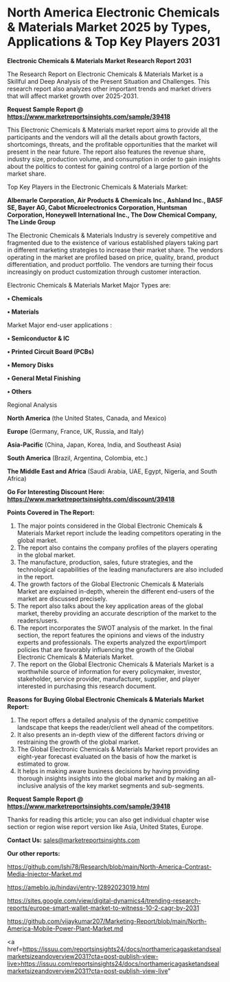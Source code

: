 # North America Electronic Chemicals & Materials Market 2025 by Types, Applications & Top Key Players 2031

<strong>Electronic Chemicals & Materials Market Research Report 2031</strong>

The Research Report on Electronic Chemicals & Materials Market is a Skillful and Deep Analysis of the Present Situation and Challenges. This research report also analyzes other important trends and market drivers that will affect market growth over 2025-2031.

<strong>Request Sample Report @ <a href=https://www.marketreportsinsights.com/sample/39418>https://www.marketreportsinsights.com/sample/39418</a></strong>

This Electronic Chemicals & Materials market report aims to provide all the participants and the vendors will all the details about growth factors, shortcomings, threats, and the profitable opportunities that the market will present in the near future. The report also features the revenue share, industry size, production volume, and consumption in order to gain insights about the politics to contest for gaining control of a large portion of the market share.

Top Key Players in the Electronic Chemicals & Materials Market:

<strong>Albemarle Corporation, Air Products & Chemicals Inc., Ashland Inc., BASF SE, Bayer AG, Cabot Microelectronics Corporation, Huntsman Corporation, Honeywell International Inc., The Dow Chemical Company, The Linde Group</strong>

The Electronic Chemicals & Materials Industry is severely competitive and fragmented due to the existence of various established players taking part in different marketing strategies to increase their market share. The vendors operating in the market are profiled based on price, quality, brand, product differentiation, and product portfolio. The vendors are turning their focus increasingly on product customization through customer interaction.

Electronic Chemicals & Materials Market Major Types are:

<strong>•  Chemicals

•  Materials</strong>

Market Major end-user applications :

<strong>•  Semiconductor & IC

•  Printed Circuit Board (PCBs)

•  Memory Disks

•  General Metal Finishing

•  Others</strong>

Regional Analysis

</u><strong><b>North America</b></strong> (the United States, Canada, and Mexico)

<strong><b>Europe </b></strong>(Germany, France, UK, Russia, and Italy)

<strong><b>Asia-Pacific</b></strong> (China, Japan, Korea, India, and Southeast Asia)

<strong><b>South America</b></strong> (Brazil, Argentina, Colombia, etc.)

<strong><b>The Middle East and Africa</b></strong> (Saudi Arabia, UAE, Egypt, Nigeria, and South Africa)

<strong>Go For Interesting Discount Here: <a href=https://www.marketreportsinsights.com/discount/39418>https://www.marketreportsinsights.com/discount/39418</a></strong>

<strong>Points Covered in The Report:</strong>
<ol>
  <li>The major points considered in the Global Electronic Chemicals & Materials Market report include the leading competitors operating in the global market.</li>
  <li>The report also contains the company profiles of the players operating in the global market.</li>
  <li>The manufacture, production, sales, future strategies, and the technological capabilities of the leading manufacturers are also included in the report.</li>
  <li>The growth factors of the Global Electronic Chemicals & Materials Market are explained in-depth, wherein the different end-users of the market are discussed precisely.</li>
  <li>The report also talks about the key application areas of the global market, thereby providing an accurate description of the market to the readers/users.</li>
  <li>The report incorporates the SWOT analysis of the market. In the final section, the report features the opinions and views of the industry experts and professionals. The experts analyzed the export/import policies that are favorably influencing the growth of the Global Electronic Chemicals & Materials Market.</li>
  <li>The report on the Global Electronic Chemicals & Materials Market is a worthwhile source of information for every policymaker, investor, stakeholder, service provider, manufacturer, supplier, and player interested in purchasing this research document.</li>
</ol>
<strong>Reasons for Buying Global Electronic Chemicals & Materials Market Report:</strong>

<ol>
  <li>The report offers a detailed analysis of the dynamic competitive landscape that keeps the reader/client well ahead of the competitors.</li>
  <li>It also presents an in-depth view of the different factors driving or restraining the growth of the global market.</li>
  <li>The Global Electronic Chemicals & Materials Market report provides an eight-year forecast evaluated on the basis of how the market is estimated to grow.</li>
  <li>It helps in making aware business decisions by having providing thorough insights insights into the global market and by making an all-inclusive analysis of the key market segments and sub-segments.</li>
</ol>
<strong>Request Sample Report @ <a href=https://www.marketreportsinsights.com/sample/39418>https://www.marketreportsinsights.com/sample/39418</a></strong>


Thanks for reading this article; you can also get individual chapter wise section or region wise report version like Asia, United States, Europe.

<strong>Contact Us:</strong>
sales@marketreportsinsights.com

<strong>Our other reports:</strong>

<a href=https://github.com/Ishi78/Research/blob/main/North-America-Contrast-Media-Injector-Market.md>https://github.com/Ishi78/Research/blob/main/North-America-Contrast-Media-Injector-Market.md</a>

<a href=https://ameblo.jp/hindavi/entry-12892023019.html>https://ameblo.jp/hindavi/entry-12892023019.html</a>

<a href=https://sites.google.com/view/digital-dynamics4/trending-research-reports/europe-smart-wallet-market-to-witness-10-2-cagr-by-2031>https://sites.google.com/view/digital-dynamics4/trending-research-reports/europe-smart-wallet-market-to-witness-10-2-cagr-by-2031</a>

<a href=https://github.com/vijaykumar207/Marketing-Report/blob/main/North-America-Mobile-Power-Plant-Market.md>https://github.com/vijaykumar207/Marketing-Report/blob/main/North-America-Mobile-Power-Plant-Market.md</a>

<a href=https://issuu.com/reportsinsights24/docs/northamericagasketandsealmarketsizeandoverview2031?cta=post-publish-view-live>https://issuu.com/reportsinsights24/docs/northamericagasketandsealmarketsizeandoverview2031?cta=post-publish-view-live</a>"
